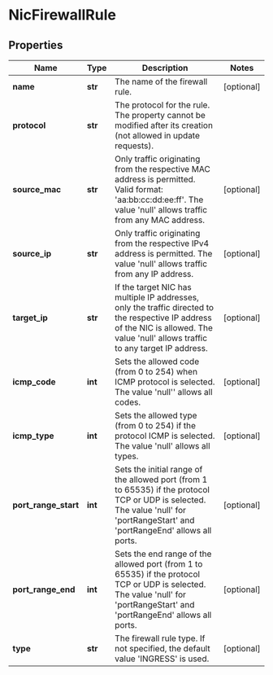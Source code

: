 # NicFirewallRule

## Properties
| Name | Type | Description | Notes |
| ------------ | ------------- | ------------- | ------------- |
| **name** | **str** | The name of the firewall rule. | [optional]  |
| **protocol** | **str** | The protocol for the rule. The property cannot be modified after its creation (not allowed in update requests). |  |
| **source_mac** | **str** | Only traffic originating from the respective MAC address is permitted. Valid format: &#39;aa:bb:cc:dd:ee:ff&#39;. The value &#39;null&#39; allows traffic from any MAC address. | [optional]  |
| **source_ip** | **str** | Only traffic originating from the respective IPv4 address is permitted. The value &#39;null&#39; allows traffic from any IP address. | [optional]  |
| **target_ip** | **str** | If the target NIC has multiple IP addresses, only the traffic directed to the respective IP address of the NIC is allowed. The value &#39;null&#39; allows traffic to any target IP address. | [optional]  |
| **icmp_code** | **int** | Sets the allowed code (from 0 to 254) when ICMP protocol is selected. The value &#39;null&#39;&#39; allows all codes. | [optional]  |
| **icmp_type** | **int** | Sets the allowed type (from 0 to 254) if the protocol ICMP is selected. The value &#39;null&#39; allows all types. | [optional]  |
| **port_range_start** | **int** | Sets the initial range of the allowed port (from 1 to 65535) if the protocol TCP or UDP is selected. The value &#39;null&#39; for &#39;portRangeStart&#39; and &#39;portRangeEnd&#39; allows all ports. | [optional]  |
| **port_range_end** | **int** | Sets the end range of the allowed port (from 1 to 65535) if the protocol TCP or UDP is selected. The value &#39;null&#39; for &#39;portRangeStart&#39; and &#39;portRangeEnd&#39; allows all ports. | [optional]  |
| **type** | **str** | The firewall rule type. If not specified, the default value &#39;INGRESS&#39; is used. | [optional]  |


